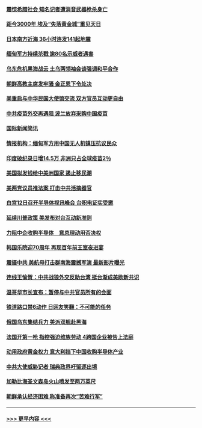 #### [震惊希腊社会 知名记者遭消音武器枪杀身亡](../pages/prog202/a103093832.md?t=04112101) 
#### [距今3000年 埃及“失落黄金城”重见天日](../pages/prog202/a103093805.md?t=04112101) 
#### [日本南方近海 36小时连发141起地震](../pages/prog202/a103093794.md?t=04112101) 
#### [缅甸军方持续杀戮 逾80名示威者遇害](../pages/prog202/a103093692.md?t=04112101) 
#### [乌东危机黑海战云 土乌两领袖会谈强调和平合作](../pages/prog202/a103093649.md?t=04112101) 
#### [朝鲜高教主席发牢骚 金正恩下令处决](../pages/prog202/a103093618.md?t=04112101) 
#### [美重启与中华民国大使馆交流 双方官员互动更自由](../pages/prog202/a103093585.md?t=04112101) 
#### [中共疫苗外交再遇阻 波兰放弃采购中国疫苗](../pages/prog202/a103093534.md?t=04112101) 
#### [国际新闻简讯](../pages/prog202/a103093502.md?t=04112101) 
#### [情报机构：缅甸军方用中国无人机镇压抗议民众](../pages/prog202/a103093454.md?t=04112101) 
#### [印度破纪录日增14.5万 非洲只占全球疫苗2％](../pages/prog202/a103093389.md?t=04112101) 
#### [美国拟发钱给中美洲国家 遏止移民潮](../pages/prog202/a103093379.md?t=04112101) 
#### [美两党议员推法案 打击中共活摘器官](../pages/prog202/a103093362.md?t=04112101) 
#### [白宫12日召开半导体视讯峰会 台积电证实受邀](../pages/prog202/a103093359.md?t=04112101) 
#### [延续川普政策 美发布对台互动新准则](../pages/prog202/a103093364.md?t=04112101) 
#### [力阻中企收购半导体　意总理动用否决权](../pages/prog202/a103093352.md?t=04112101) 
#### [韩国乐院迎70周年 再现百年前王室夜进宴](../pages/prog202/a103093339.md?t=04112101) 
#### [震摄中共 美航母打击群南海震撼军演 最新影片曝光](../pages/prog202/a103092913.md?t=04112101) 
#### [连线王愉贺：中共战狼外交反助台湾 挺台渐成美欧新共识](../pages/prog202/a103092828.md?t=04112101) 
#### [温哥华市长宣布：暂停与中共官员所有的会面](../pages/prog202/a103093168.md?t=04112101) 
#### [铁道路口禁6动作 日网友笑翻：不可能的任务](../pages/prog202/a103093155.md?t=04112101) 
#### [俄国乌东集结兵力 美派双舰赴黑海](../pages/prog202/a103093127.md?t=04112101) 
#### [法国开第一枪 指控强迫维族劳动 4跨国企业被告上法庭](../pages/prog202/a103093104.md?t=04112101) 
#### [动用政府黄金权力 意大利挡下中国收购半导体产业](../pages/prog202/a103093084.md?t=04112101) 
#### [中共大使威胁记者 瑞典政界吁驱逐出境](../pages/prog202/a103093085.md?t=04112101) 
#### [加勒比海圣文森岛火山喷发至两万英尺](../pages/prog202/a103092861.md?t=04112101) 
#### [朝鲜承认经济困难 称准备再次“苦难行军”](../pages/prog202/a103092485.md?t=04112101) 

----
#### [ >>> 更早内容 <<< ](../indexes/prog202-earlier.md)
